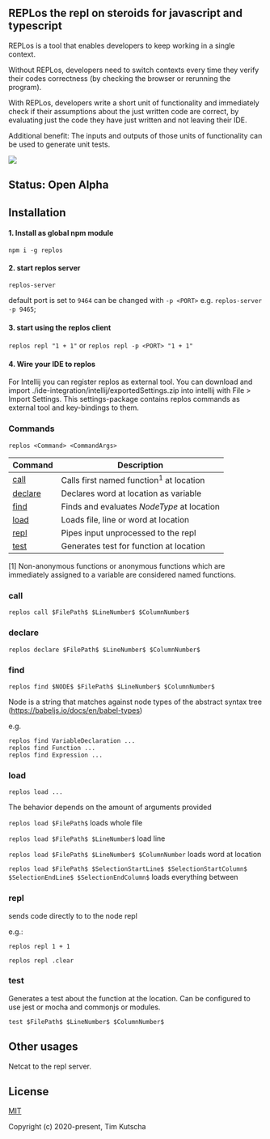 ## REPLos the repl on steroids for javascript and typescript

REPLos is a tool that enables developers to keep working in a single context.

Without REPLos, developers need to switch contexts every time they verify their codes correctness (by checking the browser or rerunning the program).

With REPLos, developers write a short unit of functionality and immediately check if their assumptions about the just written code are correct, 
by evaluating just the code they have just written and not leaving their IDE.

Additional benefit: The inputs and outputs of those units of functionality can be used to generate unit tests.

![](doc/replos.gif)

## Status: Open Alpha

## Installation
#### 1. Install as global npm module
`npm i -g replos`

#### 2. start replos server
`replos-server`

default port is set to `9464` can be changed with `-p <PORT>`
e.g. `replos-server -p 9465`;

#### 3. start using the replos client
`replos repl "1 + 1"` or `replos repl -p <PORT> "1 + 1"`

#### 4. Wire your IDE to replos

For Intellij you can register replos as external tool. 
You can download and import ./ide-integration/intellij/exportedSettings.zip into intellij with File > Import Settings.
This settings-package contains replos commands as external tool and key-bindings to them.

### Commands
`replos <Command> <CommandArgs>`

| Command | Description |
| --- | --- |
| [call](#call) | Calls first named function<sup>1</sup> at location |
| [declare](#declare) | Declares word at location as variable |
| [find](#find) | Finds and evaluates $NodeType$ at location |
| [load](#load) | Loads file, line or word at location |
| [repl](#repl) | Pipes input unprocessed to the repl |
| [test](#test) | Generates test for function at location |

[1] Non-anonymous functions or anonymous functions which are immediately assigned to a variable are considered named functions.

### call 

`replos call $FilePath$ $LineNumber$ $ColumnNumber$`

### declare

`replos declare $FilePath$ $LineNumber$ $ColumnNumber$`

### find

`replos find $NODE$ $FilePath$ $LineNumber$ $ColumnNumber$`

Node is a string that matches against node types of the abstract syntax tree (https://babeljs.io/docs/en/babel-types)

e.g.
```
replos find VariableDeclaration ...
replos find Function ...
replos find Expression ...
```

### load

`replos load ...`

The behavior depends on the amount of arguments provided

`replos load $FilePath$` loads whole file

`replos load $FilePath$ $LineNumber$` load line

`replos load $FilePath$ $LineNumber$ $ColumnNumber` loads word at location

`replos load $FilePath$ $SelectionStartLine$ $SelectionStartColumn$ $SelectionEndLine$ $SelectionEndColumn$` loads everything between

### repl

sends code directly to to the node repl

e.g.:

`replos repl 1 + 1`

`replos repl .clear`

### test

Generates a test about the function at the location.
Can be configured to use jest or mocha and commonjs or modules.

`test $FilePath$ $LineNumber$ $ColumnNumber$`

## Other usages
Netcat to the repl server.

## License

[MIT](http://opensource.org/licenses/MIT)

Copyright (c) 2020-present, Tim Kutscha
